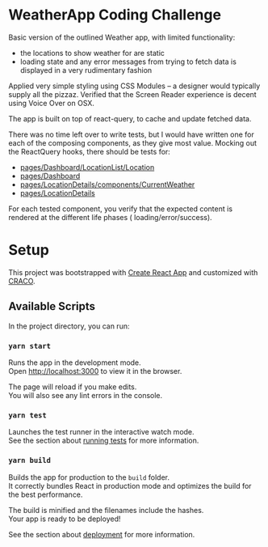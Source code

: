 # WeatherApp Coding Challenge

Basic version of the outlined Weather app, with limited functionality:

- the locations to show weather for are static
- loading state and any error messages from trying to fetch data is displayed in a very rudimentary fashion

Applied very simple styling using CSS Modules – a designer would typically supply all the pizzaz. Verified that the
Screen Reader experience is decent using Voice Over on OSX. 

The app is built on top of react-query, to cache and update fetched data.

There was no time left over to write tests, but I would have written one for each of the composing components, as they
give most value. Mocking out the ReactQuery hooks, there should be tests for:

- [pages/Dashboard/LocationList/Location](./src/pages/Dashboard/LocationList/Location/Location.tsx)
- [pages/Dashboard](./src/pages/Dashboard/Dashboard.tsx)
- [pages/LocationDetails/components/CurrentWeather](./src/pages/LocationDetails/components/CurrentWeather/CurrentWeather.tsx)
- [pages/LocationDetails](./src/pages/LocationDetails/LocationDetails.tsx)

For each tested component, you verify that the expected content is rendered at the different life phases (
loading/error/success).

# Setup

This project was bootstrapped with [Create React App](https://github.com/facebook/create-react-app) and customized
with [CRACO](https://github.com/dilanx/craco).

## Available Scripts

In the project directory, you can run:

### `yarn start`

Runs the app in the development mode.\
Open [http://localhost:3000](http://localhost:3000) to view it in the browser.

The page will reload if you make edits.\
You will also see any lint errors in the console.

### `yarn test`

Launches the test runner in the interactive watch mode.\
See the section about [running tests](https://facebook.github.io/create-react-app/docs/running-tests) for more
information.

### `yarn build`

Builds the app for production to the `build` folder.\
It correctly bundles React in production mode and optimizes the build for the best performance.

The build is minified and the filenames include the hashes.\
Your app is ready to be deployed!

See the section about [deployment](https://facebook.github.io/create-react-app/docs/deployment) for more information.
